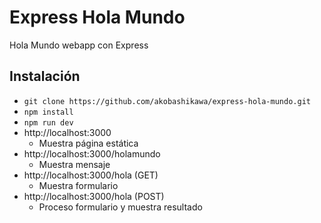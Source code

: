 # Express Hola Mundo
Hola Mundo webapp con Express

## Instalación

- `git clone https://github.com/akobashikawa/express-hola-mundo.git`
- `npm install`
- `npm run dev`
- http://localhost:3000
    - Muestra página estática
- http://localhost:3000/holamundo
    - Muestra mensaje
- http://localhost:3000/hola (GET)
    - Muestra formulario
- http://localhost:3000/hola (POST)
    - Proceso formulario y muestra resultado